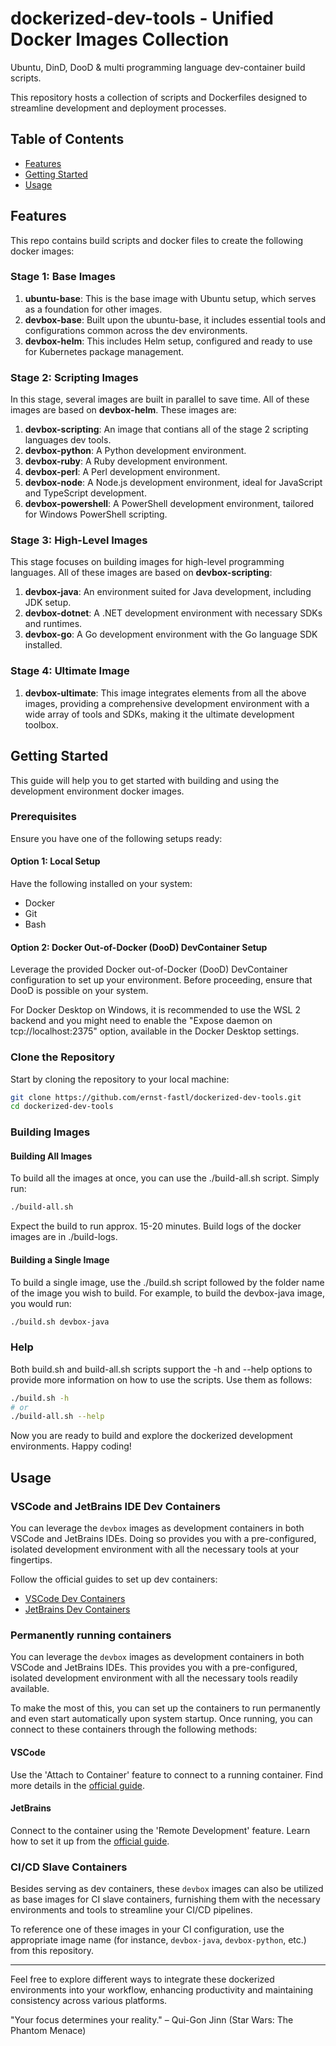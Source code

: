 # dockerized-dev-tools - Unified Docker Images Collection

Ubuntu, DinD, DooD &amp; multi programming language dev-container build scripts.

This repository hosts a collection of scripts and Dockerfiles designed to streamline development and deployment processes.

## Table of Contents

- [Features](#features)
- [Getting Started](#getting-started)
- [Usage](#usage)

## Features

This repo contains build scripts and docker files to create the following docker images:

### Stage 1: Base Images

1. **ubuntu-base**: This is the base image with Ubuntu setup, which serves as a foundation for other images.
2. **devbox-base**: Built upon the ubuntu-base, it includes essential tools and configurations common across the dev environments.
3. **devbox-helm**: This includes Helm setup, configured and ready to use for Kubernetes package management.

### Stage 2: Scripting Images

In this stage, several images are built in parallel to save time. All of these images are based on **devbox-helm**. These images are:

1. **devbox-scripting**: An image that contians all of the stage 2 scripting languages dev tools.
2. **devbox-python**: A Python development environment.
3. **devbox-ruby**: A Ruby development environment.
4. **devbox-perl**: A Perl development environment.
5. **devbox-node**: A Node.js development environment, ideal for JavaScript and TypeScript development.
6. **devbox-powershell**: A PowerShell development environment, tailored for Windows PowerShell scripting.

### Stage 3: High-Level Images

This stage focuses on building images for high-level programming languages. All of these images are based on **devbox-scripting**:

1. **devbox-java**: An environment suited for Java development, including JDK setup.
2. **devbox-dotnet**: A .NET development environment with necessary SDKs and runtimes.
3. **devbox-go**: A Go development environment with the Go language SDK installed.

### Stage 4: Ultimate Image

1. **devbox-ultimate**: This image integrates elements from all the above images, providing a comprehensive development environment with a wide array of tools and SDKs, making it the ultimate development toolbox.

## Getting Started

This guide will help you to get started with building and using the development environment docker images.

### Prerequisites

Ensure you have one of the following setups ready:

#### Option 1: Local Setup

Have the following installed on your system:

- Docker
- Git
- Bash

#### Option 2: Docker Out-of-Docker (DooD) DevContainer Setup

Leverage the provided Docker out-of-Docker (DooD) DevContainer configuration to set up your environment. Before proceeding, ensure that DooD is possible on your system.

For Docker Desktop on Windows, it is recommended to use the WSL 2 backend and you might need to enable the "Expose daemon on tcp://localhost:2375" option, available in the Docker Desktop settings.

### Clone the Repository

Start by cloning the repository to your local machine:

```bash
git clone https://github.com/ernst-fastl/dockerized-dev-tools.git
cd dockerized-dev-tools
```

### Building Images

#### Building All Images

To build all the images at once, you can use the ./build-all.sh script. Simply run:

```bash
./build-all.sh
```

Expect the build to run approx. 15-20 minutes. Build logs of the docker images are in ./build-logs.

#### Building a Single Image

To build a single image, use the ./build.sh script followed by the folder name of the image you wish to build. For example, to build the devbox-java image, you would run:

```bash
./build.sh devbox-java
```

### Help

Both build.sh and build-all.sh scripts support the -h and --help options to provide more information on how to use the scripts. Use them as follows:

```bash
./build.sh -h
# or
./build-all.sh --help
```

Now you are ready to build and explore the dockerized development environments. Happy coding!

## Usage

### VSCode and JetBrains IDE Dev Containers

You can leverage the `devbox` images as development containers in both VSCode and JetBrains IDEs. Doing so provides you with a pre-configured, isolated development environment with all the necessary tools at your fingertips.

Follow the official guides to set up dev containers:

- [VSCode Dev Containers](https://code.visualstudio.com/docs/remote/containers)
- [JetBrains Dev Containers](https://plugins.jetbrains.com/plugin/21962-dev-containers)

### Permanently running containers

You can leverage the `devbox` images as development containers in both VSCode and JetBrains IDEs. This provides you with a pre-configured, isolated development environment with all the necessary tools readily available.

To make the most of this, you can set up the containers to run permanently and even start automatically upon system startup. Once running, you can connect to these containers through the following methods:

#### VSCode

Use the 'Attach to Container' feature to connect to a running container. Find more details in the [official guide](https://code.visualstudio.com/docs/remote/attach-container).

#### JetBrains

Connect to the container using the 'Remote Development' feature. Learn how to set it up from the [official guide](https://www.jetbrains.com/remote-development/).

### CI/CD Slave Containers

Besides serving as dev containers, these `devbox` images can also be utilized as base images for CI slave containers, furnishing them with the necessary environments and tools to streamline your CI/CD pipelines.

To reference one of these images in your CI configuration, use the appropriate image name (for instance, `devbox-java`, `devbox-python`, etc.) from this repository.

---

Feel free to explore different ways to integrate these dockerized environments into your workflow, enhancing productivity and maintaining consistency across various platforms.

"Your focus determines your reality." – Qui-Gon Jinn (Star Wars: The Phantom Menace)
